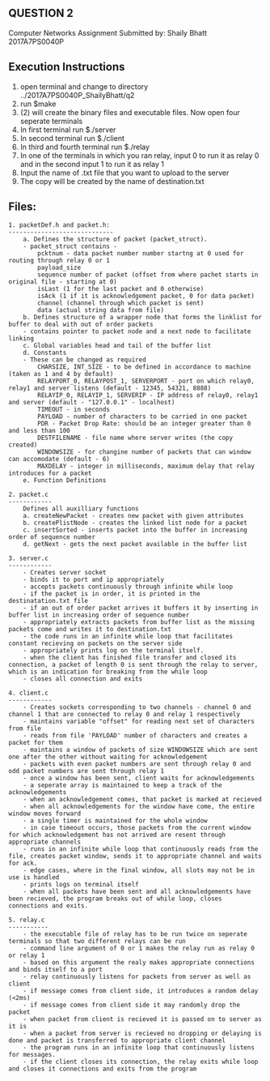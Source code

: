 QUESTION 2
-----------------------------------------------------------------------------------------------------
Computer Networks Assignment
Submitted by:
Shaily Bhatt
2017A7PS0040P

Execution Instructions
----------------------

1. open terminal and change to directory ../2017A7PS0040P_ShailyBhatt/q2
2. run 
	$make
3. (2) will create the binary files and executable files. Now open four seperate terminals
4. In first terminal run
	$./server
5. In second terminal run
	$./client
6. In third and fourth terminal run
	$./relay
7. In one of the terminals in which you ran relay, input 0 to run it as relay 0 and in the second input 1 to run it as relay 1
8. Input the name of .txt file that you want to upload to the server
9. The copy will be created by the name of destination.txt 

Files:
------

	1. packetDef.h and packet.h:
	-----------------------------
		a. Defines the structure of packet (packet_struct).
		- packet_struct contains - 
			pcktnum - data packet number number startng at 0 used for routing through relay 0 or 1
			payload_size
			sequence number of packet (offset from where pachet starts in original file - starting at 0)
			isLast (1 for the last packet and 0 otherwise)
			isAck (1 if it is acknowledgement packet, 0 for data packet)
			channel (channel through which packet is sent)
			data (actual string data from file)
		b. Defines structure of a wrapper node that forms the linklist for buffer to deal with out of order packets
		- contains pointer to packet node and a next node to facilitate linking
		c. Global variables head and tail of the buffer list
		d. Constants
		- These can be changed as required
			CHARSIZE, INT_SIZE - to be defined in accordance to machine (taken as 1 and 4 by default)
			RELAYPORT_0, RELAYPOST_1, SERVERPORT - port on which relay0, relay1 and server listens (default - 12345, 54321, 8888)
			RELAYIP_0, RELAYIP_1, SERVERIP - IP address of relay0, relay1 and server (default - "127.0.0.1" - localhost)
			TIMEOUT - in seconds
			PAYLOAD - number of characters to be carried in one packet
			PDR - Packet Drop Rate: should be an integer greater than 0 and less than 100
			DESTFILENAME - file name where server writes (the copy created)
			WINDOWSIZE - for changine number of packets that can window can accomodate (default - 6)
			MAXDELAY - integer in milliseconds, maximum delay that relay introduces for a packet
		e. Function Definitions
	
	2. packet.c
	------------
		Defines all auxilliary functions
		a. createNewPacket - creates new packet with given attributes
		b. createPlistNode - creates the linked list node for a packet
		c. insertSorted - inserts packet into the buffer in increasing order of sequence number
		d. getNext - gets the next packet available in the buffer list

	3. server.c
	------------
		- Creates server socket
		- binds it to port and ip appropriately
		- accepts packets continuously through infinite while loop
		- if the packet is in order, it is printed in the destinatation.txt file
		- if an out of order packet arrives it buffers it by inserting in buffer list in increasing order of sequence number
		- appropriately extracts packets from buffer list as the missing packets come and writes it to destination.txt
		- the code runs in an infinite while loop that facilitates constant recieving on packets on the server side
		- appropriately prints log on the terminal itself.
		- when the client has finished file transfer and closed its connection, a packet of length 0 is sent through the relay to server, which is an indication for breaking from the while loop
		- closes all connection and exits

	4. client.c
	------------
		- Creates sockets corresponding to two channels - channel 0 and channel 1 that are connected to relay 0 and relay 1 respectively
		- maintains variable "offset" for reading next set of characters from file
		- reads from file 'PAYLOAD' number of characters and creates a packet for them
		- maintains a window of packets of size WINDOWSIZE which are sent one after the other without waiting for acknowledgement
		- packets with even packet numbers are sent through relay 0 and odd packet numbers are sent through relay 1
		- once a window has been sent, client waits for acknowledgements
		- a seperate array is maintained to keep a track of the acknowledgements
		- when an acknowledgement comes, that packet is marked at recieved
		- when all acknowledgements for the window have come, the entire window moves forward 
		- a single timer is maintained for the whole window
		- in case timeout occurs, those packets from the current window for which acknowledgement has not arrived are resent through appropriate channels
		- runs in an infinite while loop that continuously reads from the file, creates packet window, sends it to appropriate channel and waits for ack.
		- edge cases, where in the final window, all slots may not be in use is handled
		- prints logs on terminal itself
		- when all packets have been sent and all acknowledgements have been recieved, the program breaks out of while loop, closes connections and exits.

	5. relay.c
	-----------
		- the executable file of relay has to be run twice on seperate terminals so that two different relays can be run
		- command line argument of 0 or 1 makes the relay run as relay 0 or relay 1
		- based on this argument the realy makes appropriate connections and binds itself to a port
		- relay continuously listens for packets from server as well as client
		- if message comes from client side, it introduces a random delay (<2ms)
		- if message comes from client side it may randomly drop the packet
		- when packet from client is recieved it is passed on to server as it is 
		- when a packet from server is recieved no dropping or delaying is done and packet is transferred to appropriate client channel
		- the program runs in an infinite loop that continuously listens for messages.
		- if the client closes its connection, the relay exits while loop and closes it connections and exits from the program


